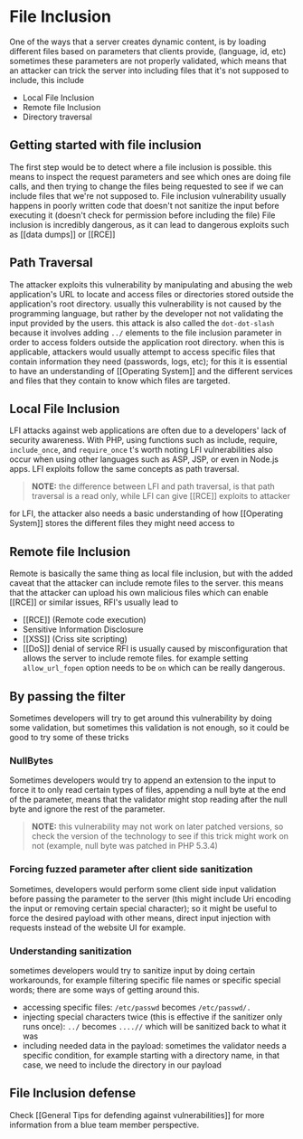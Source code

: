 # File Inclusion
One of the ways that a server creates dynamic content, is by loading different files based on parameters that clients provide, (language, id, etc)
sometimes these parameters are not properly validated, which means that an attacker can trick the server into including files that it's not supposed to include, this include
- Local File Inclusion
- Remote file Inclusion
- Directory traversal
## Getting started with file inclusion
The first step would be to detect where a file inclusion is possible. this means to inspect the request parameters and see which ones are doing file calls, and then trying to change the files being requested to see if we can include files that we're not supposed to.
File inclusion vulnerability usually happens in poorly written code that doesn't not sanitize the input before executing it (doesn't check for permission before including the file)
File inclusion is incredibly dangerous, as it can lead to dangerous exploits such as [[data dumps]] or [[RCE]]
## Path Traversal
The attacker exploits this vulnerability by manipulating and abusing the web application's URL to locate and access files or directories stored outside the application's root directory.
usually this vulnerability is not caused by the programming language, but rather by the developer not not validating the input provided by the users.
this attack is also called the ``dot-dot-slash`` because it involves adding ``../`` elements to the file inclusion parameter in order to access folders outside the application root directory.
when this is applicable, attackers would usually attempt to access specific files that contain information they need (passwords, logs, etc); for this it is essential to have an understanding of [[Operating System]] and the different services and files that they contain to know which files are targeted.
## Local File Inclusion
LFI attacks against web applications are often due to a developers' lack of security awareness. With PHP, using functions such as include, require, ``include_once``, and ``require_once``
t's worth noting LFI vulnerabilities also occur when using other languages such as ASP, JSP, or even in Node.js apps. LFI exploits follow the same concepts as path traversal.
>**NOTE:** the difference between LFI and path traversal, is that path traversal is a read only, while LFI can give [[RCE]] exploits to attacker

for LFI, the attacker also needs a basic understanding of how [[Operating System]] stores the different files they might need access to
## Remote file Inclusion
Remote is basically the same thing as local file inclusion, but with the added caveat that the attacker can include remote files to the server. this means that the attacker can upload his own malicious files which can enable [[RCE]] or similar issues, RFI's usually lead to 
- [[RCE]] (Remote code execution)
- Sensitive Information Disclosure
- [[XSS]] (Criss site scripting)
- [[DoS]] denial of service
RFI is usually caused by misconfiguration that allows the server to include remote files. for example setting ``allow_url_fopen`` option needs to be ``on`` which can be really dangerous.

## By passing the filter
Sometimes developers will try to get around this vulnerability by doing some validation, but sometimes this validation is not enough, so it could be good to try some of these tricks
### NullBytes
Sometimes developers would try to append an extension to the input to force it to only read certain types of files, appending a null byte at the end of the parameter, means that the validator might stop reading after the null byte and ignore the rest of the parameter.
>**NOTE:** this vulnerability may not work on later patched versions, so check the version of the technology to see if this trick might work on not (example, null byte was patched in PHP 5.3.4)

### Forcing fuzzed parameter after client side sanitization
Sometimes, developers would perform some client side input validation before passing the parameter to the server (this might include Uri encoding the input or removing certain special character);
so it might be useful to force the desired payload with other means, direct input injection with requests instead of the website UI for example.
### Understanding sanitization
sometimes developers would try to sanitize input by doing certain workarounds, for example filtering specific file names or specific special words; there are some ways of getting around this.
- accessing specific files: ``/etc/passwd`` becomes ``/etc/passwd/.``
- injecting special characters twice (this is effective if the sanitizer only runs once): ``../`` becomes ``....//`` which will be sanitized back to what it was
- including needed data in the payload: sometimes the validator needs a specific condition, for example starting with a directory name, in that case, we need to include the directory in our payload
## File Inclusion defense
Check [[General Tips for defending against vulnerabilities]] for more information from a blue team member perspective.